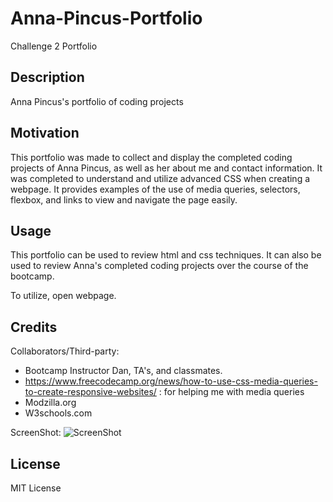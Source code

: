 # Anna-Pincus-Portfolio
Challenge 2 Portfolio

## Description

Anna Pincus's portfolio of coding projects

## Motivation

This portfolio was made to collect and display the completed coding projects of Anna Pincus, as well as her about me and contact information. It was completed to understand and utilize advanced CSS when creating a webpage. It provides examples of the use of media queries, selectors, flexbox, and links to view and navigate the page easily.

## Usage

This portfolio can be used to review html and css techniques. It can also be used to review Anna's completed coding projects over the course of the bootcamp.

To utilize, open webpage. 

## Credits

Collaborators/Third-party:

- Bootcamp Instructor Dan, TA's, and classmates.
- https://www.freecodecamp.org/news/how-to-use-css-media-queries-to-create-responsive-websites/ : for helping me with media queries
- Modzilla.org
- W3schools.com

ScreenShot:
![ScreenShot](<assets/Screen Shot 2023-07-10 at 5.21.07 PM.png>)

## License

MIT License


